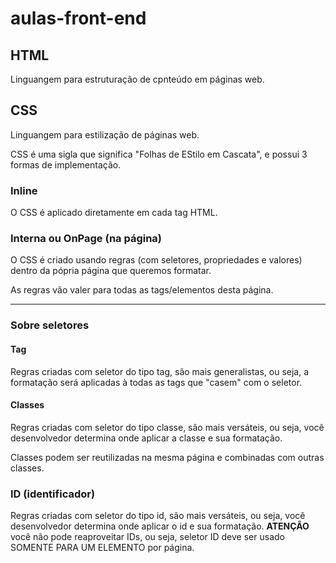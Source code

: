 # aulas-front-end

## HTML

Linguangem para estruturação de cpnteúdo em páginas web.

## CSS 

Linguangem para estilização de páginas web.

CSS é uma sigla que significa "Folhas de EStilo em Cascata", e possui 3 formas de implementação.

### Inline

O CSS é aplicado diretamente em cada tag HTML.

### Interna ou OnPage (na página)

O CSS é criado usando regras (com seletores, propriedades e valores) dentro da pópria página que queremos formatar.

As regras vão valer para todas as tags/elementos desta página.

---

### Sobre seletores 

#### Tag

Regras criadas com seletor do tipo tag, são mais generalistas, ou seja, a formatação será aplicadas à todas as tags que "casem" com o seletor.

#### Classes

Regras criadas com seletor do tipo classe, são mais versáteis, ou seja, você desenvolvedor determina onde aplicar a classe e sua formatação.

Classes podem ser reutilizadas na mesma página e combinadas com outras classes.

### ID (identificador)

Regras criadas com seletor do tipo id, são mais versáteis, ou seja, você desenvolvedor determina onde aplicar o id e sua formatação. **ATENÇÂO** você não pode reaproveitar IDs, ou seja, seletor ID deve ser usado SOMENTE PARA UM ELEMENTO por página.